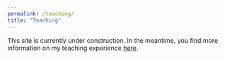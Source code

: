 ```yaml
---
permalink: /teaching/
title: "Teaching"
---
```


This site is currently under construction. In the meantime, you find more information on my teaching experience [here](/cv).

